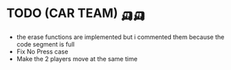 # TODO (CAR TEAM) 🛺🛺
- the erase functions are implemented but i commented them because the code segment is full
- Fix No Press case
- Make the 2 players move at the same time
